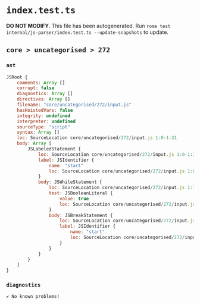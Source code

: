 # `index.test.ts`

**DO NOT MODIFY**. This file has been autogenerated. Run `rome test internal/js-parser/index.test.ts --update-snapshots` to update.

## `core > uncategorised > 272`

### `ast`

```javascript
JSRoot {
	comments: Array []
	corrupt: false
	diagnostics: Array []
	directives: Array []
	filename: "core/uncategorised/272/input.js"
	hasHoistedVars: false
	integrity: undefined
	interpreter: undefined
	sourceType: "script"
	syntax: Array []
	loc: SourceLocation core/uncategorised/272/input.js 1:0-1:31
	body: Array [
		JSLabeledStatement {
			loc: SourceLocation core/uncategorised/272/input.js 1:0-1:31
			label: JSIdentifier {
				name: "start"
				loc: SourceLocation core/uncategorised/272/input.js 1:0-1:5 (start)
			}
			body: JSWhileStatement {
				loc: SourceLocation core/uncategorised/272/input.js 1:7-1:31
				test: JSBooleanLiteral {
					value: true
					loc: SourceLocation core/uncategorised/272/input.js 1:14-1:18
				}
				body: JSBreakStatement {
					loc: SourceLocation core/uncategorised/272/input.js 1:20-1:31
					label: JSIdentifier {
						name: "start"
						loc: SourceLocation core/uncategorised/272/input.js 1:26-1:31 (start)
					}
				}
			}
		}
	]
}
```

### `diagnostics`

```
✔ No known problems!

```
